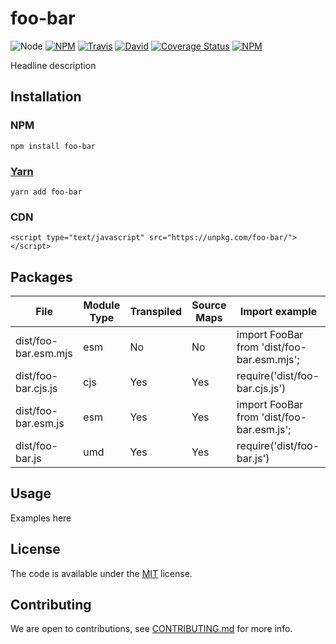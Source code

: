 # foo-bar

![Node](https://img.shields.io/node/v/foo-bar.svg?style=flat-square)
[![NPM](https://img.shields.io/npm/v/foo-bar.svg?style=flat-square)](https://www.npmjs.com/package/foo-bar)
[![Travis](https://img.shields.io/travis/username/foo-bar/master.svg?style=flat-square)](https://travis-ci.org/username/foo-bar)
[![David](https://img.shields.io/david/username/foo-bar.svg?style=flat-square)](https://david-dm.org/username/foo-bar)
[![Coverage Status](https://img.shields.io/coveralls/username/foo-bar.svg?style=flat-square)](https://coveralls.io/github/username/foo-bar)
[![NPM](https://img.shields.io/npm/dt/foo-bar.svg?style=flat-square)](https://www.npmjs.com/package/foo-bar)

Headline description

## Installation

### NPM

    npm install foo-bar
### [Yarn](https://github.com/yarnpkg/yarn)

    yarn add foo-bar

### CDN

    <script type="text/javascript" src="https://unpkg.com/foo-bar/"></script>

## Packages

<!-- Output table (auto generated do not modify) -->

|                 File | Module Type | Transpiled | Source Maps |                             Import example |
|----------------------|-------------|------------|-------------|--------------------------------------------|
| dist/foo-bar.esm.mjs |         esm |         No |          No | import FooBar from 'dist/foo-bar.esm.mjs'; |
|  dist/foo-bar.cjs.js |         cjs |        Yes |         Yes |             require('dist/foo-bar.cjs.js') |
|  dist/foo-bar.esm.js |         esm |        Yes |         Yes |  import FooBar from 'dist/foo-bar.esm.js'; |
|      dist/foo-bar.js |         umd |        Yes |         Yes |                 require('dist/foo-bar.js') |

<!-- END -->


## Usage

Examples here

## License

The code is available under the [MIT](LICENSE) license.

## Contributing

We are open to contributions, see [CONTRIBUTING.md](CONTRIBUTING.md) for more info.
